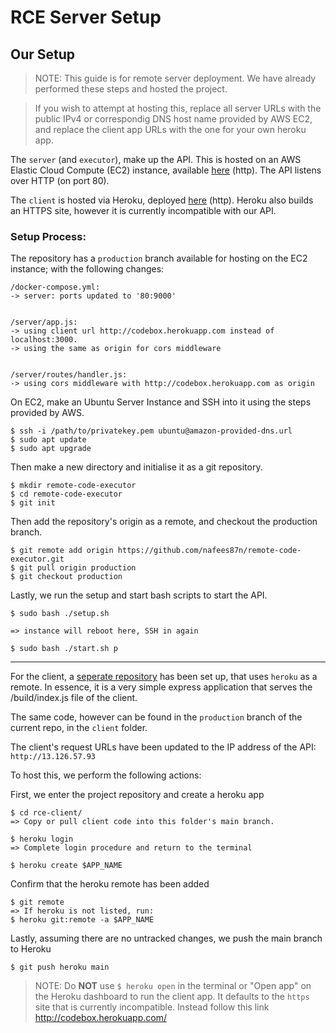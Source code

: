 # RCE Server Setup

## Our Setup

> NOTE: This guide is for remote server deployment. We have already performed these steps and hosted the project.

> If you wish to attempt at hosting this, replace all server URLs with the public IPv4 or correspondig DNS host name provided by AWS EC2, and replace the client app URLs with the one for your own heroku app.

The `server` (and `executor`), make up the API. This is hosted on an AWS Elastic Cloud Compute (EC2) instance, available [here](http://13.126.57.93/) (http). The API listens over HTTP (on port 80).

The `client` is hosted via Heroku, deployed [here](http://codebox.herokuapp.com) (http). Heroku also builds an HTTPS site, however it is currently incompatible with our API.

### Setup Process:

The repository has a `production` branch available for hosting on the EC2 instance; with the following changes:

```
/docker-compose.yml:
-> server: ports updated to '80:9000'


/server/app.js:
-> using client url http://codebox.herokuapp.com instead of localhost:3000.
-> using the same as origin for cors middleware


/server/routes/handler.js:
-> using cors middleware with http://codebox.herokuapp.com as origin
```
On EC2, make an Ubuntu Server Instance and SSH into it using the steps provided by AWS.
```
$ ssh -i /path/to/privatekey.pem ubuntu@amazon-provided-dns.url
$ sudo apt update
$ sudo apt upgrade
```

Then make a new directory and initialise it as a git repository.
```
$ mkdir remote-code-executor
$ cd remote-code-executor
$ git init
```

Then add the repository's origin as a remote, and checkout the production branch.
```
$ git remote add origin https://github.com/nafees87n/remote-code-executor.git
$ git pull origin production
$ git checkout production
```

Lastly, we run the setup and start bash scripts to start the API.
```
$ sudo bash ./setup.sh

=> instance will reboot here, SSH in again

$ sudo bash ./start.sh p
```

***

For the client, a [seperate repository](https://github.com/aaryak-shah/rce-client) has been set up, that uses `heroku` as a remote. In essence, it is a very simple express application that serves the /build/index.js file of the client.

The same code, however can be found in the `production` branch of the current repo, in the `client` folder.

The client's request URLs have been updated to the IP address of the API: `http://13.126.57.93`

To host this, we perform the following actions:

First, we enter the project repository and create a heroku app
```
$ cd rce-client/
=> Copy or pull client code into this folder's main branch.

$ heroku login
=> Complete login procedure and return to the terminal

$ heroku create $APP_NAME
```

Confirm that the heroku remote has been added
```
$ git remote
=> If heroku is not listed, run:
$ heroku git:remote -a $APP_NAME
```

Lastly, assuming there are no untracked changes, we push the main branch to Heroku
```
$ git push heroku main
```
> NOTE: Do **NOT** use `$ heroku open` in the terminal or "Open app" on the Heroku dashboard to run the client app. It defaults to the `https` site that is currently incompatible. Instead follow this link http://codebox.herokuapp.com/
